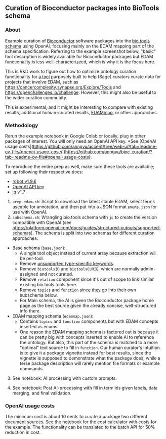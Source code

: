 
## Curation of Bioconductor packages into BioTools schema

### About

Example curation of [Bioconductor](https://bioconductor.org/) software packages into the [bio.tools schema](https://github.com/bio-tools/biotoolsSchema) using OpenAI, focusing mainly on the EDAM mapping part of the schema specification. Referring to the example screenshot below, "basic" tool description is widely available for Bioconductor packages but EDAM functionality is less well-characterizeed, which is why it is the focus here.  



This is R&D work to figure out how to optimize ontology curation functionality for [a tool](https://github.com/anngvu/accent) purposely built to help (Sage) curators curate data for projects that involve EDAM, such as https://cancercomplexity.synapse.org/Explore/Tools and https://openchallenges.io/challenge. However, this might also be useful to the wider curation community.

This is experimental, and it might be interesting to compare with existing results, additional human-curated results, [EDAMmap](https://github.com/edamontology/edammap), or other approaches. 

### Methodology

Rerun the example notebook in Google Colab or locally; plug in other packages of interest. 
You will only need an OpenAI API key. 
*See [OpenAI usage costs](https://github.com/anngvu/accent/tree/web-ui?tab=readme-ov-file#openai-usage-costs](https://github.com/anngvu/bioc-curation/?tab=readme-ov-file#openai-usage-costs).

To reproduce the entire prep as well, make sure these tools are available; set up following their respective docs:
- [robot v1.9.6](http://robot.obolibrary.org/)
- [OpenAI API key](https://platform.openai.com/docs/quickstart)
- [jq v1.7](https://jqlang.github.io/jq/) 

1. `prep-edam.sh`: Script to download the latest stable EDAM, select terms useable for annotation, and then put into a JSON format `enums.json` for use with OpenAI.
2. `subschema.sh`: Wrangling bio.tools schema with `jq` to create the version compatible with OpenAI (see https://platform.openai.com/docs/guides/structured-outputs/supported-schemas). The schema is split into two schemas for different curation approaches:
  - Base schema (`base.json`):
    - A single tool object instead of current array because extraction will be per-tool.
    - Remove [unsupported type-specific keywords](https://platform.openai.com/docs/guides/structured-outputs/some-type-specific-keywords-are-not-yet-supported). 
    - Remove `biotoolsID` and `biotoolsCURIE`, which are normally admin-assigned and not curated. 
    - Remove `relation` component since it's out of scope to link similar existing bio.tools tools here.  
    - Remove `topics` and `function` since they go into their own subschema below.
    - For Main schema, the AI is given the Bioconductor package home page as the best source given the already concise, well-structured info there. 
  - EDAM mapping schema (`edammap.json`):
    - Contains `topics` and `function` components but with EDAM concepts inserted as enums.
    - One reason the EDAM mapping schema is factored out is because it can be pretty big with concepts inserted to enable AI to reference the ontology. But also, this part of the schema is matched to a more "optimal" text source to fill in `function`. Our human curator's intuition is to give it a package vignette instead for best results, since the vignette is supposed to demonstrate what the package does, while a terse package description will rarely mention file formats or example commands.

3. See notebook: AI processing with custom prompts.

4. See notebook: Post AI-processing with fill in term ids given labels, data merging, and final validation. 


### OpenAI usage costs

The minimum cost is about 10 cents to curate a package two different document sources. See the notebook for the cost calculator with costs for the example. The functionality can be translated to the batch API for 50% reduction in cost.


